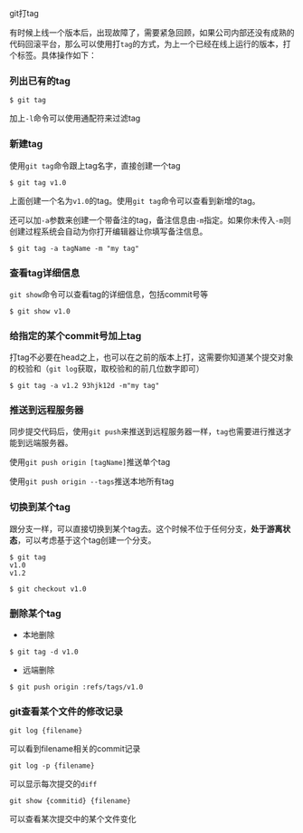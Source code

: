 git打tag

有时候上线一个版本后，出现故障了，需要紧急回顾，如果公司内部还没有成熟的代码回滚平台，那么可以使用打`tag`的方式，为上一个已经在线上运行的版本，打个标签。具体操作如下：

### 列出已有的tag

```shell
$ git tag
```

加上`-l`命令可以使用通配符来过滤tag

### 新建tag

使用`git tag`命令跟上tag名字，直接创建一个tag

```shell
$ git tag v1.0
```

上面创建一个名为`v1.0`的tag。使用`git tag`命令可以查看到新增的tag。

还可以加`-a`参数来创建一个带备注的tag，备注信息由`-m`指定。如果你未传入`-m`则创建过程系统会自动为你打开编辑器让你填写备注信息。

```shell
$ git tag -a tagName -m "my tag"
```

### 查看tag详细信息

`git show`命令可以查看tag的详细信息，包括commit号等

```shell
$ git show v1.0
```

### 给指定的某个commit号加上tag

打tag不必要在head之上，也可以在之前的版本上打，这需要你知道某个提交对象的校验和（`git log`获取，取校验和的前几位数字即可）

```shell
$ git tag -a v1.2 93hjk12d -m"my tag"
```

### 推送到远程服务器

同步提交代码后，使用`git push`来推送到远程服务器一样，`tag`也需要进行推送才能到远端服务器。

使用`git push origin [tagName]`推送单个tag

使用`git push origin --tags`推送本地所有tag

### 切换到某个tag

跟分支一样，可以直接切换到某个tag去。这个时候不位于任何分支，**处于游离状态**，可以考虑基于这个tag创建一个分支。

```shell
$ git tag
v1.0
v1.2

$ git checkout v1.0

```

### 删除某个tag

- 本地删除

```shell
$ git tag -d v1.0
```



- 远端删除

```shell
$ git push origin :refs/tags/v1.0
```



### git查看某个文件的修改记录

```shell
git log {filename}
```

可以看到filename相关的commit记录

```shell
git log -p {filename}
```

可以显示每次提交的`diff`

```shell
git show {commitid} {filename}
```

可以查看某次提交中的某个文件变化

